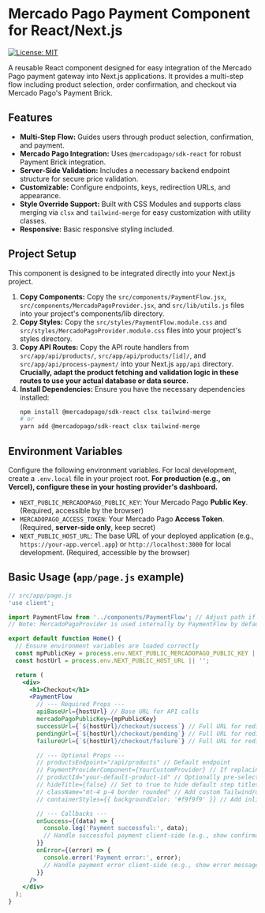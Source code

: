 # Mercado Pago Payment Component for React/Next.js

[![License: MIT](https://img.shields.io/badge/License-MIT-yellow.svg)](https://opensource.org/licenses/MIT) <!-- Optional: Add a license badge -->

A reusable React component designed for easy integration of the Mercado Pago payment gateway into Next.js applications. It provides a multi-step flow including product selection, order confirmation, and checkout via Mercado Pago's Payment Brick.

## Features

*   **Multi-Step Flow:** Guides users through product selection, confirmation, and payment.
*   **Mercado Pago Integration:** Uses `@mercadopago/sdk-react` for robust Payment Brick integration.
*   **Server-Side Validation:** Includes a necessary backend endpoint structure for secure price validation.
*   **Customizable:** Configure endpoints, keys, redirection URLs, and appearance.
*   **Style Override Support:** Built with CSS Modules and supports class merging via `clsx` and `tailwind-merge` for easy customization with utility classes.
*   **Responsive:** Basic responsive styling included.

## Project Setup

This component is designed to be integrated directly into your Next.js project.

1.  **Copy Components:** Copy the `src/components/PaymentFlow.jsx`, `src/components/MercadoPagoProvider.jsx`, and `src/lib/utils.js` files into your project's components/lib directory.
2.  **Copy Styles:** Copy the `src/styles/PaymentFlow.module.css` and `src/styles/MercadoPagoProvider.module.css` files into your project's styles directory.
3.  **Copy API Routes:** Copy the API route handlers from `src/app/api/products/`, `src/app/api/products/[id]/`, and `src/app/api/process-payment/` into your Next.js `app/api` directory. **Crucially, adapt the product fetching and validation logic in these routes to use your actual database or data source.**
4.  **Install Dependencies:** Ensure you have the necessary dependencies installed:
    ```bash
    npm install @mercadopago/sdk-react clsx tailwind-merge
    # or
    yarn add @mercadopago/sdk-react clsx tailwind-merge
    ```

## Environment Variables

Configure the following environment variables. For local development, create a `.env.local` file in your project root. **For production (e.g., on Vercel), configure these in your hosting provider's dashboard.**

*   `NEXT_PUBLIC_MERCADOPAGO_PUBLIC_KEY`: Your Mercado Pago **Public Key**. (Required, accessible by the browser)
*   `MERCADOPAGO_ACCESS_TOKEN`: Your Mercado Pago **Access Token**. (Required, **server-side only**, keep secret)
*   `NEXT_PUBLIC_HOST_URL`: The base URL of your deployed application (e.g., `https://your-app.vercel.app`) or `http://localhost:3000` for local development. (Required, accessible by the browser)

## Basic Usage (`app/page.js` example)

```jsx
// src/app/page.js
'use client';

import PaymentFlow from '../components/PaymentFlow'; // Adjust path if needed
// Note: MercadoPagoProvider is used internally by PaymentFlow by default

export default function Home() {
  // Ensure environment variables are loaded correctly
  const mpPublicKey = process.env.NEXT_PUBLIC_MERCADOPAGO_PUBLIC_KEY || '';
  const hostUrl = process.env.NEXT_PUBLIC_HOST_URL || '';

  return (
    <div>
      <h1>Checkout</h1>
      <PaymentFlow
        // --- Required Props ---
        apiBaseUrl={hostUrl} // Base URL for API calls
        mercadoPagoPublicKey={mpPublicKey}
        successUrl={`${hostUrl}/checkout/success`} // Full URL for redirection
        pendingUrl={`${hostUrl}/checkout/pending`} // Full URL for redirection
        failureUrl={`${hostUrl}/checkout/failure`} // Full URL for redirection

        // --- Optional Props ---
        // productsEndpoint="/api/products" // Default endpoint
        // PaymentProviderComponent={YourCustomProvider} // If replacing MercadoPagoProvider
        // productId="your-default-product-id" // Optionally pre-select a product
        // hideTitle={false} // Set to true to hide default step titles
        // className="mt-4 p-4 border rounded" // Add custom Tailwind/utility classes
        // containerStyles={{ backgroundColor: '#f9f9f9' }} // Add inline styles to the main container

        // --- Callbacks ---
        onSuccess={(data) => {
          console.log('Payment successful:', data);
          // Handle successful payment client-side (e.g., show confirmation)
        }}
        onError={(error) => {
          console.error('Payment error:', error);
          // Handle payment error client-side (e.g., show error message)
        }}
      />
    </div>
  );
}
